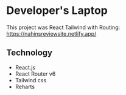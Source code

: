 # Developer's Laptop

This project was React Tailwind with Routing: https://nahinsreviewsite.netlify.app/

## Technology

- React.js
- React Router v6
- Tailwind css
- Reharts
